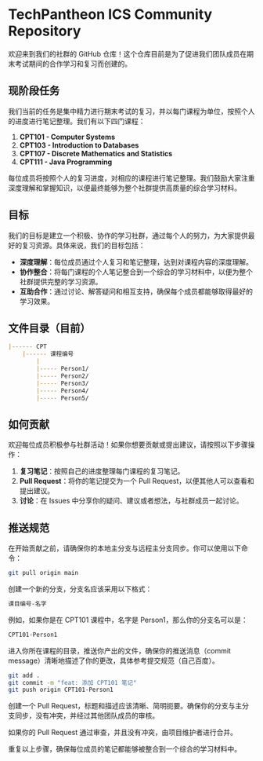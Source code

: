 # TechPantheon ICS Community Repository

欢迎来到我们的社群的 GitHub 仓库！这个仓库目前是为了促进我们团队成员在期末考试期间的合作学习和复习而创建的。

## 现阶段任务

我们当前的任务是集中精力进行期末考试的复习，并以每门课程为单位，按照个人的进度进行笔记整理。我们有以下四门课程：

1. **CPT101 - Computer Systems**
2. **CPT103 - Introduction to Databases**
3. **CPT107 - Discrete Mathematics and Statistics**
4. **CPT111 - Java Programming**

每位成员将按照个人的复习进度，对相应的课程进行笔记整理。我们鼓励大家注重深度理解和掌握知识，以便最终能够为整个社群提供高质量的综合学习材料。

## 目标

我们的目标是建立一个积极、协作的学习社群，通过每个人的努力，为大家提供最好的复习资源。具体来说，我们的目标包括：

- **深度理解**：每位成员通过个人复习和笔记整理，达到对课程内容的深度理解。
- **协作整合**：将每门课程的个人笔记整合到一个综合的学习材料中，以便为整个社群提供完整的学习资源。
- **互助合作**：通过讨论、解答疑问和相互支持，确保每个成员都能够取得最好的学习效果。

## 文件目录（目前）

```markdown
|------ CPT
    |------ 课程编号
        |
        |----- Person1/
        |----- Person2/
        |----- Person3/
        |----- Person4/
        |----- Person5/
```

## 如何贡献

欢迎每位成员积极参与社群活动！如果你想要贡献或提出建议，请按照以下步骤操作：

1. **复习笔记**：按照自己的进度整理每门课程的复习笔记。
2. **Pull Request**：将你的笔记提交为一个 Pull Request，以便其他人可以查看和提出建议。
3. **讨论**：在 Issues 中分享你的疑问、建议或者想法，与社群成员一起讨论。

## 推送规范

在开始贡献之前，请确保你的本地主分支与远程主分支同步。你可以使用以下命令：

```bash
git pull origin main
```

创建一个新的分支，分支名应该采用以下格式：

```bash
课目编号-名字
```

例如，如果你是在 CPT101 课程中，名字是 Person1，那么你的分支名可以是：

```bash
CPT101-Person1
```

进入你所在课程的目录，推送你产出的文件，确保你的推送消息（commit message）清晰地描述了你的更改，具体参考提交规范（自己百度）。

```bash
git add .
git commit -m "feat: 添加 CPT101 笔记"
git push origin CPT101-Person1
```

创建一个 Pull Request，标题和描述应该清晰、简明扼要。确保你的分支与主分支同步，没有冲突，并经过其他团队成员的审核。

如果你的 Pull Request 通过审查，并且没有冲突，由项目维护者进行合并。

重复以上步骤，确保每位成员的笔记都能够被整合到一个综合的学习材料中。











